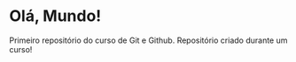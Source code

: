 # Olá, Mundo!
 Primeiro repositório do curso de Git e Github. 
 Repositório criado durante um curso!
